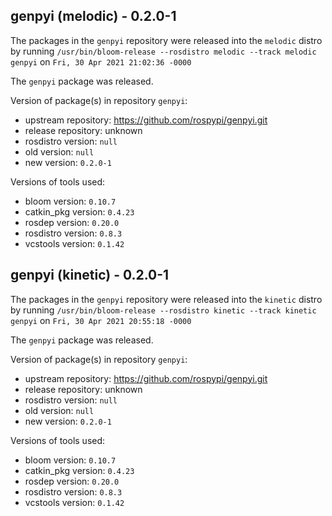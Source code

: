 ## genpyi (melodic) - 0.2.0-1

The packages in the `genpyi` repository were released into the `melodic` distro by running `/usr/bin/bloom-release --rosdistro melodic --track melodic genpyi` on `Fri, 30 Apr 2021 21:02:36 -0000`

The `genpyi` package was released.

Version of package(s) in repository `genpyi`:

- upstream repository: https://github.com/rospypi/genpyi.git
- release repository: unknown
- rosdistro version: `null`
- old version: `null`
- new version: `0.2.0-1`

Versions of tools used:

- bloom version: `0.10.7`
- catkin_pkg version: `0.4.23`
- rosdep version: `0.20.0`
- rosdistro version: `0.8.3`
- vcstools version: `0.1.42`


## genpyi (kinetic) - 0.2.0-1

The packages in the `genpyi` repository were released into the `kinetic` distro by running `/usr/bin/bloom-release --rosdistro kinetic --track kinetic genpyi` on `Fri, 30 Apr 2021 20:55:18 -0000`

The `genpyi` package was released.

Version of package(s) in repository `genpyi`:

- upstream repository: https://github.com/rospypi/genpyi.git
- release repository: unknown
- rosdistro version: `null`
- old version: `null`
- new version: `0.2.0-1`

Versions of tools used:

- bloom version: `0.10.7`
- catkin_pkg version: `0.4.23`
- rosdep version: `0.20.0`
- rosdistro version: `0.8.3`
- vcstools version: `0.1.42`


